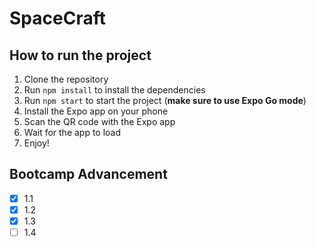 # SpaceCraft

## How to run the project

1. Clone the repository
2. Run `npm install` to install the dependencies
3. Run `npm start` to start the project (**make sure to use Expo Go mode**)
4. Install the Expo app on your phone
5. Scan the QR code with the Expo app
6. Wait for the app to load
7. Enjoy!

## Bootcamp Advancement

- [x] 1.1
- [x] 1.2
- [x] 1.3
- [ ] 1.4